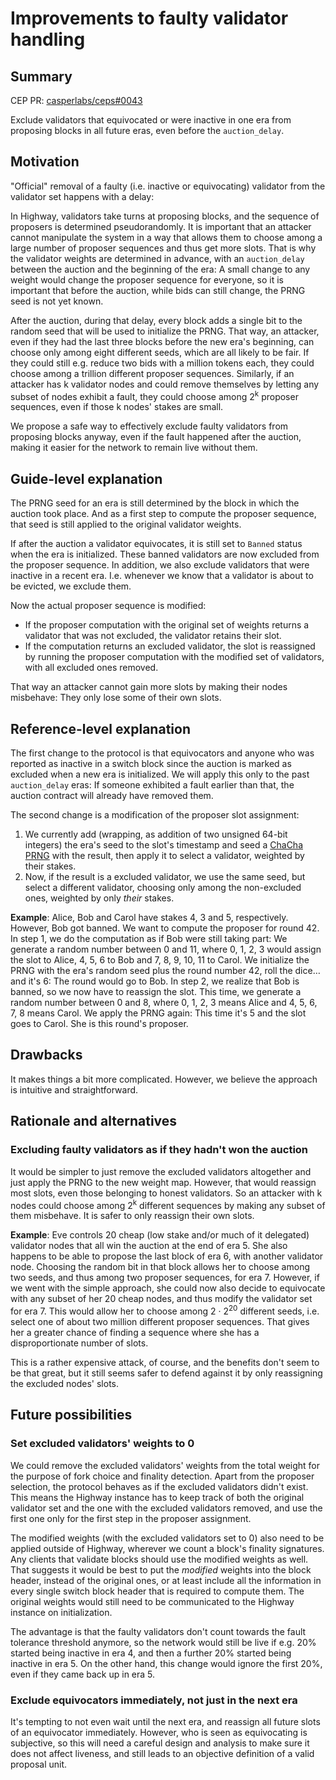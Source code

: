 # Improvements to faulty validator handling

## Summary

[summary]: #summary

CEP PR: [casperlabs/ceps#0043](https://github.com/casperlabs/ceps/pull/0043)

Exclude validators that equivocated or were inactive in one era from proposing blocks in all future
eras, even before the `auction_delay`.


## Motivation

[motivation]: #motivation

"Official" removal of a faulty (i.e. inactive or equivocating) validator from the validator set
happens with a delay:

In Highway, validators take turns at proposing blocks, and the sequence of proposers is determined
pseudorandomly. It is important that an attacker cannot manipulate the system in a way that allows
them to choose among a large number of proposer sequences and thus get more slots. That is why
the validator weights are determined in advance, with an `auction_delay` between the auction and
the beginning of the era: A small change to any weight would change the proposer sequence for
everyone, so it is important that before the auction, while bids can still change, the PRNG seed is
not yet known.

After the auction, during that delay, every block adds a single bit to the random seed that
will be used to initialize the PRNG. That way, an attacker, even if they had the last three blocks
before the new era's beginning, can choose only among eight different seeds, which are
all likely to be fair. If they could still e.g. reduce two bids with a million tokens each, they
could choose among a trillion different proposer sequences. Similarly, if an attacker has k
validator nodes and could remove themselves by letting any subset of nodes exhibit a fault,
they could choose among 2<sup>k</sup> proposer sequences, even if those k nodes' stakes are small.

We propose a safe way to effectively exclude faulty validators from proposing blocks anyway, even
if the fault happened after the auction, making it easier for the network to remain live without
them.


## Guide-level explanation

[guide-level-explanation]: #guide-level-explanation

The PRNG seed for an era is still determined by the block in which the auction took place.
And as a first step to compute the proposer sequence, that seed is still applied to the original
validator weights.

If after the auction a validator equivocates, it is still set to `Banned` status when the era is
initialized. These banned validators are now excluded from the proposer sequence. In addition, we
also exclude validators that were inactive in a recent era. I.e. whenever we know that a validator
is about to be evicted, we exclude them.

Now the actual proposer sequence is modified:
* If the proposer computation with the original set of weights returns a validator that was not
  excluded, the validator retains their slot.
* If the computation returns an excluded validator, the slot is reassigned by running the proposer
  computation with the modified set of validators, with all excluded ones removed.

That way an attacker cannot gain more slots by making their nodes misbehave:
They only lose some of their own slots.


## Reference-level explanation

[reference-level-explanation]: #reference-level-explanation

The first change to the protocol is that equivocators and anyone who was reported as inactive in a
switch block since the auction is marked as excluded when a new era is initialized. We will apply
this only to the past `auction_delay` eras: If someone exhibited a fault earlier than that, the
auction contract will already have removed them.

The second change is a modification of the proposer slot assignment:
1. We currently add (wrapping, as addition of two unsigned 64-bit integers) the era's seed to the
   slot's timestamp and seed a [ChaCha PRNG][1] with the result, then apply it to select a
   validator, weighted by their stakes.
2. Now, if the result is a excluded validator, we use the same seed, but select a different
   validator, choosing only among the non-excluded ones, weighted by only _their_ stakes.

**Example**: Alice, Bob and Carol have stakes 4, 3 and 5, respectively. However, Bob got banned.
We want to compute the proposer for round 42.
In step 1, we do the computation as if Bob were still taking part: We generate a random number
between 0 and 11, where 0, 1, 2, 3 would assign the slot to Alice, 4, 5, 6 to Bob and
7, 8, 9, 10, 11 to Carol. We initialize the PRNG with the era's random seed plus the round
number 42, roll the dice… and it's 6: The round would go to Bob.
In step 2, we realize that Bob is banned, so we now have to reassign the slot. This time, we
generate a random number between 0 and 8, where 0, 1, 2, 3 means Alice and 4, 5, 6, 7, 8 means
Carol. We apply the PRNG again: This time it's 5 and the slot goes to Carol.
She is this round's proposer.

[1]: https://docs.rs/rand_chacha/0.3.0/rand_chacha/struct.ChaCha8Rng.html


## Drawbacks

[drawbacks]: #drawbacks

It makes things a bit more complicated.
However, we believe the approach is intuitive and straightforward.


## Rationale and alternatives

[rationale-and-alternatives]: #rationale-and-alternatives


### Excluding faulty validators as if they hadn't won the auction

It would be simpler to just remove the excluded validators altogether and just apply the PRNG to the
new weight map. However, that would reassign most slots, even those belonging to honest validators.
So an attacker with k nodes could choose among 2<sup>k</sup> different sequences by making any
subset of them misbehave. It is safer to only reassign their own slots.

**Example**: Eve controls 20 cheap (low stake and/or much of it delegated) validator nodes that all
win the auction at the end of era 5. She also happens to be able to propose the last block of era 6,
with another validator node. Choosing the random bit in that block allows her to choose among two
seeds, and thus among two proposer sequences, for era 7.
However, if we went with the simple approach, she could now also decide to equivocate with any
subset of her 20 cheap nodes, and thus modify the validator set for era 7. This would allow her to
choose among 2 · 2<sup>20</sup> different seeds, i.e. select one of about two million different
proposer sequences. That gives her a greater chance of finding a sequence where she has a
disproportionate number of slots.

This is a rather expensive attack, of course, and the benefits don't seem to be that great, but it
still seems safer to defend against it by only reassigning the excluded nodes' slots.


## Future possibilities

[future-possibilities]: #future-possibilities


### Set excluded validators' weights to 0

We could remove the excluded validators' weights from the total weight for the purpose of fork
choice and finality detection. Apart from the proposer selection, the protocol behaves as if the
excluded validators didn't exist.
This means the Highway instance has to keep track of both the original validator set and the one
with the excluded validators removed, and use the first one only for the first step in the proposer
assignment.

The modified weights (with the excluded validators set to 0) also need to be applied outside
of Highway, wherever we count a block's finality signatures. Any clients that validate blocks should
use the modified weights as well.
That suggests it would be best to put the _modified_ weights into the block header, instead of the
original ones, or at least include all the information in every single switch block header that is
required to compute them. The original weights would still need to be communicated to the Highway
instance on initialization.

The advantage is that the faulty validators don't count towards the fault tolerance threshold
anymore, so the network would still be live if e.g. 20% started being inactive in era 4, and then a
further 20% started being inactive in era 5. On the other hand, this change would ignore the first
20%, even if they came back up in era 5.


### Exclude equivocators immediately, not just in the next era

It's tempting to not even wait until the next era, and reassign all future slots of an equivocator
immediately. However, who is seen as equivocating is subjective, so this will need a careful design
and analysis to make sure it does not affect liveness, and still leads to an objective definition
of a valid proposal unit.
